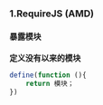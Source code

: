 ### 1.RequireJS (AMD)

#### 暴露模块
**定义没有以来的模块**
```javascript
define(function (){
    return 模块；
})
```